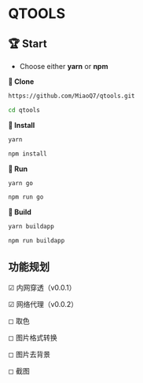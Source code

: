 # QTOOLS

## 🏆 Start

- Choose either **yarn** or **npm**

**🍬 Clone**

```bash
https://github.com/MiaoQ7/qtools.git
```

```bash
cd qtools
```

**🍙 Install**

```bash
yarn
```

```bash
npm install
```

**🌽 Run**

```bash
yarn go
```

```bash
npm run go
```

**🍭 Build**

```bash
yarn buildapp
```

```bash
npm run buildapp
```


## 功能规划

☑ 内网穿透（v0.0.1）

☑ 网络代理（v0.0.2）

◻ 取色

◻ 图片格式转换

◻ 图片去背景

◻ 截图
